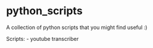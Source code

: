 # python_scripts
A collection of python scripts that you might find useful :)

Scripts:
    - youtube transcriber